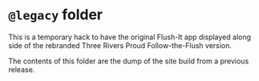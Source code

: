 # `@legacy` folder

This is a temporary hack to have the original Flush-It app displayed along side of the rebranded Three Rivers Proud Follow-the-Flush version.

The contents of this folder are the dump of the site build from a previous release.
